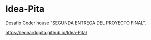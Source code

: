 # Idea-Pita
Desafio Coder house "SEGUNDA ENTREGA DEL PROYECTO FINAL".

https://leonardopita.github.io/Idea-Pita/
